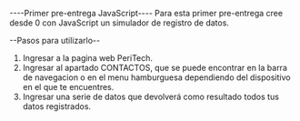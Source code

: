 ----Primer pre-entrega JavaScript----
Para esta primer pre-entrega cree desde 0 con JavaScript un simulador de registro de datos. 

--Pasos para utilizarlo--
1. Ingresar a la pagina web PeriTech.
2. Ingresar al apartado CONTACTOS, que se puede encontrar en la barra de navegacion o en el menu hamburguesa dependiendo del dispositivo en el que te encuentres.
3. Ingresar una serie de datos que devolverá como resultado todos tus datos registrados.

